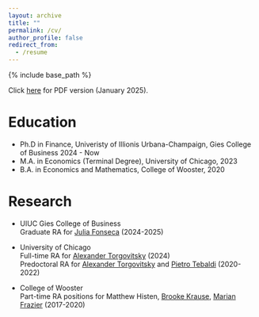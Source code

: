 ```yaml
---
layout: archive
title: ""
permalink: /cv/
author_profile: false
redirect_from:
  - /resume
---
```


{% include base_path %}

Click [here](https://drive.google.com/file/d/1K24iUAvshwUJMkMthuDbaGY2PHg4LQoF/view?usp=sharing) for PDF version (January 2025).

Education
======
* Ph.D in Finance, Univeristy of Illionis Urbana-Champaign, Gies College of Business 2024 - Now
* M.A. in Economics (Terminal Degree), University of Chicago, 2023
* B.A. in Economics and Mathematics, College of Wooster, 2020

Research
======
* UIUC Gies College of Business<br>
  Graduate RA for [Julia Fonseca](https://www.juliafonseca.com) (2024-2025)

* University of Chicago<br>
  Full-time RA for [Alexander Torgovitsky](https://a-torgovitsky.github.io) (2024)<br>
  Predoctoral RA for [Alexander Torgovitsky](https://a-torgovitsky.github.io) and [Pietro Tebaldi](https://www.pietrotebaldi.com) (2020-2022)

* College of Wooster<br>
  Part-time RA positions for Matthew Histen, [Brooke Krause](https://sites.google.com/view/brookekrause/home), [Marian Frazier](https://wooster.edu/bio/mafrazier/) (2017-2020)
  